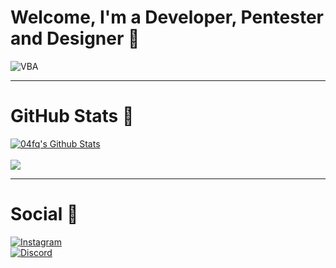 # Welcome, I'm a Developer, Pentester and Designer 👋
![VBA](https://user-images.githubusercontent.com/72291409/113727503-d9ce4b80-96fd-11eb-9e3e-de2269559b61.png)

---
# GitHub Stats 👾
<a href="https://github.com/04fq">
<img align="center" alt="04fq's Github Stats" src="https://github-readme-stats.codestackr.vercel.app/api?username=04fq&show_icons=true&hide_border=true&count_private=true&include_all_commits=true&theme=radical" /></a>
<br>
<br>
<a href="https://github.com/04fq">
  <img align="center" src="https://github-readme-stats.anuraghazra1.vercel.app/api/top-langs/?username=04fq&&hide_border=true&layout=compact&theme=radical" /></a>


---
# Social 🤖
<a href="https://instagram.com/i0.wf">
<img alt="Instagram" src="https://img.shields.io/badge/i0.wf%20-%23E4405F.svg?&style=for-the-badge&logo=Instagram&logoColor=white"/>
</a>
<br>
<a href="https://discord.gg/gMac57d9kh">
  <img alt="Discord" src="https://img.shields.io/badge/%3CCodelc/%3E%20-%237289DA.svg?&style=for-the-badge&logo=discord&logoColor=white"/></a>
